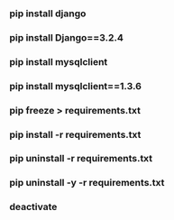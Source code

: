 <h3>pip install django<h3>
  
<h3>pip install Django==3.2.4</h3>
  
<h3>pip install mysqlclient</h3>
  
<h3>pip install mysqlclient==1.3.6</h3>
  
<h3>pip freeze > requirements.txt</h3>

<h3>pip install -r requirements.txt</h3>
  
<h3>pip uninstall -r requirements.txt</h3>
  
<h3>pip uninstall -y -r requirements.txt</h3>
  
<h3>deactivate</h3>
